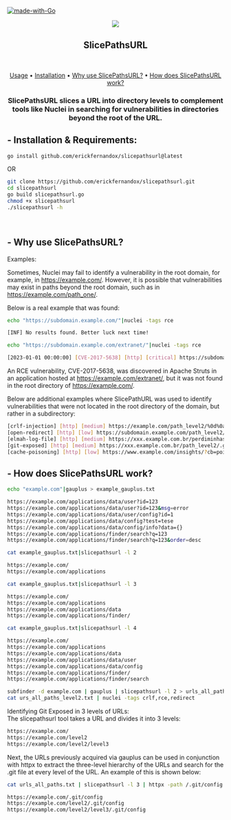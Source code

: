 [![made-with-Go](https://img.shields.io/badge/made%20with-Go-brightgreen.svg)](http://golang.org)

<p align="center">
<img src="https://i.ibb.co/CcTx0fm/Gemini-Generated-Image-qmf7qiqmf7qiqmf7-1-1.jpg">  
</p>
<h2 align="center">SlicePathsURL</h2> <br>

<p align="center">
  <a href="#--usage--explanation">Usage</a> •
  <a href="#--installation--requirements">Installation</a> •
  <a href="#--why-use-slicepathsurl">Why use SlicePathsURL?</a> •
  <a href="#--how-does-slicepathsurl-work">How does SlicePathsURL work?</a>
</p>

<h3 align="center">SlicePathsURL slices a URL into directory levels to complement tools like Nuclei in searching for vulnerabilities in directories beyond the root of the URL.</h3>


## - Installation & Requirements:

```bash
go install github.com/erickfernandox/slicepathsurl@latest
```
OR
```bash
git clone https://github.com/erickfernandox/slicepathsurl.git
cd slicepathsurl
go build slicepathsurl.go
chmod +x slicepathsurl
./slicepathsurl -h
```
<br>

## - Why use SlicePathsURL?

Examples:

Sometimes, Nuclei may fail to identify a vulnerability in the root domain, for example, in https://example.com/. However, it is possible that vulnerabilities may exist in paths beyond the root domain, such as in https://example.com/path_one/. 

Below is a real example that was found:

```bash
echo "https://subdomain.example.com/"|nuclei -tags rce

[INF] No results found. Better luck next time!
```

```bash
echo "https://subdomain.example.com/extranet/"|nuclei -tags rce

[2023-01-01 00:00:00] [CVE-2017-5638] [http] [critical] https://subdomain.example.com/extranet/
```

An RCE vulnerability, CVE-2017-5638, was discovered in Apache Struts in an application hosted at https://example.com/extranet/, but it was not found in the root directory of https://example.com/.

Below are additional examples where SlicePathURL was used to identify vulnerabilities that were not located in the root directory of the domain, but rather in a subdirectory:

```bash
[crlf-injection] [http] [medium] https://example.com/path_level2/%0d%0aSet-Cookie:crlfinjection=1; -> CRLF Injection
[open-redirect] [http] [low] https://subdomain.example.com/path_level2///interact.sh/%2F -> Open Redirect
[elmah-log-file] [http] [medium] https://xxx.example.com.br/perdiminhasenha/elmah.axd?AspxAutoDetectCookieSupport=1 -> Debug Information Exposed
[git-exposed] [http] [medium] https://xxx.example.com.br/path_level2/.git/config -> Git Exposed
[cache-poisoning] [http] [low] https://www.example.com/insights/?cb=poisoning [host.cache.interact.sh] - X-Forwarded-Host Cache Poisioning 
```

## - How does SlicePathsURL work?


```bash
echo "example.com"|gauplus > example_gauplus.txt

https://example.com/applications/data/user?id=123
https://example.com/applications/data/user?id=123&msg=error
https://example.com/applications/data/user/config?id=1
https://example.com/applications/data/config?test=tese
https://example.com/applications/data/config/info?data={}
https://example.com/applications/finder/search?q=123
https://example.com/applications/finder/search?q=123&order=desc

cat example_gauplus.txt|slicepathsurl -l 2

https://example.com/
https://example.com/applications

cat example_gauplus.txt|slicepathsurl -l 3

https://example.com/
https://example.com/applications
https://example.com/applications/data
https://example.com/applications/finder/

cat example_gauplus.txt|slicepathsurl -l 4

https://example.com/
https://example.com/applications
https://example.com/applications/data
https://example.com/applications/data/user
https://example.com/applications/data/config
https://example.com/applications/finder/
https://example.com/applications/finder/search

```

```bash
subfinder -d example.com | gauplus | slicepathsurl -l 2 > urls_all_paths_level2.txt
cat urs_all_paths_level2.txt | nuclei -tags crlf,rce,redirect
```

Identifying Git Exposed in 3 levels of URLs:
<br>The slicepathsurl tool takes a URL and divides it into 3 levels:</br>

```bash
https://example.com/
https://example.com/level2
https://example.com/level2/level3

```

Next, the URLs previously acquired via gauplus can be used in conjunction with httpx to extract the three-level hierarchy of the URLs and search for the .git file at every level of the URL. An example of this is shown below:

```bash
cat urls_all_paths.txt | slicepathsurl -l 3 | httpx -path /.git/config -mr "refs/heads"

https://example.com/.git/config
https://example.com/level2/.git/config
https://example.com/level2/level3/.git/config

```

